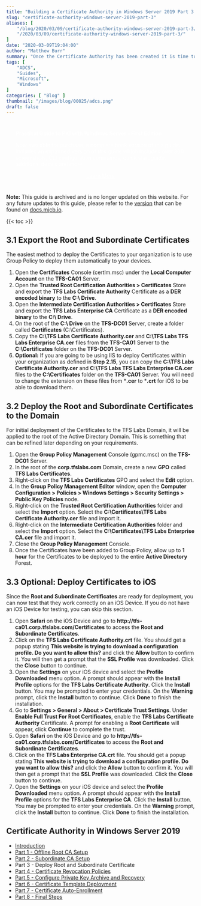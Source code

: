 ```yaml
---
title: "Building a Certificate Authority in Windows Server 2019 Part 3 - Deploy Root and Subordinate Certificates"
slug: "certificate-authority-windows-server-2019-part-3"
aliases: [
    "/blog/2020/03/09/certificate-authority-windows-server-2019-part-3/",
    "/2020/03/09/certificate-authority-windows-server-2019-part-3/"
]
date: "2020-03-09T19:04:00"
author: "Matthew Burr"
summary: "Once the Certificate Authority has been created it is time to deploy those Certificates to the organization. Through the use of Group Policy with Active Directory, this is a fairly easy task, and can deploy the Certificates to the organization in only a few minutes."
tags: [
    "ADCS",
    "Guides",
    "Microsoft",
    "Windows"
]
categories: [ "Blog" ]
thumbnail: "/images/blog/00025/adcs.png"
draft: false
---
```


<style type="text/css">
.pki-header {
    background-image: url("/images/blog/00025/pki-background.jpg");
    padding-top: 25px;
    padding-left: 25px;
    padding-right: 25px;
    color: #ffffff;
}
</style>

<div class="pki-header">
<strong>Practical Guide to PKI with Windows Server - First Edition</strong>

Now available for purchase, a complete book version of this guide. Includes an expanded version of this guide which includes over 300 screenshots, CLI configuration commands, quick start guide, additional details and more.

<div style="text-align:center; padding-top: 0px; padding-bottom: 25px;">
    <a href="/publications/practical-guide-to-pki-with-windows-server-first-edition/" style="color: #ffffff; cursor: pointer;" class="button mt-1" role="button" title="Learn More">Learn More</a>
</div>
</div>

**Note:** This guide is archived and is no longer updated on this website. For any future updates to this guide, please refer to the [version](https://docs.mjcb.io/microsoft/windows-server/windows-server-roles-features/adcs/adcs-windows-server-2019/adcs-windows-server-2019-part-3/) that can be found on [docs.mjcb.io](https://docs.mjcb.io/).

{{< toc >}}

## 3.1 Export the Root and Subordinate Certificates ##

The easiest method to deploy the Certificates to your organization is to use Group Policy to deploy them automatically to your devices.

1. Open the **Certificates** Console (certlm.msc) under the **Local Computer Account** on the **TFS-CA01** Server.
2. Open the **Trusted Root Certification Authorities > Certificates** Store and export the **TFS Labs Certificate Authority** Certificate as a **DER encoded binary** to the **C:\ Drive**.
3. Open the **Intermediate Certification Authorities > Certificates** Store and export the **TFS Labs Enterprise CA** Certificate as a **DER encoded binary** to the **C:\ Drive**.
4. On the root of the **C:\ Drive** on the **TFS-DC01** Server, create a folder called **Certificates** (C:\Certificates).
5. Copy the **C:\TFS Labs Certificate Authority.cer** and **C:\TFS Labs TFS Labs Enterprise CA.cer** files from the **TFS-CA01** Server to the **C:\Certificates** folder on the **TFS-DC01** Server.
6. **Optional:** If you are going to be using IIS to deploy Certificates within your organization as defined in **Step 2.15**, you can copy the **C:\TFS Labs Certificate Authority.cer** and **C:\TFS Labs TFS Labs Enterprise CA.cer** files to the **C:\Certificates** folder on the **TFS-CA01** Server. You will need to change the extension on these files from ***.cer** to ***.crt** for iOS to be able to download them.

## 3.2 Deploy the Root and Subordinate Certificates to the Domain ##

For initial deployment of the Certificates to the TFS Labs Domain, it will be applied to the root of the Active Directory Domain. This is something that can be refined later depending on your requirements.

1. Open the **Group Policy Management** Console (gpmc.msc) on the **TFS-DC01** Server.
2. In the root of the **corp.tfslabs.com** Domain, create a new **GPO** called **TFS Labs Certificates**.
3. Right-click on the **TFS Labs Certificates** GPO and select the **Edit** option.
4. In the **Group Policy Management Editor** window, open the **Computer Configuration > Policies > Windows Settings > Security Settings > Public Key Policies** node.
5. Right-click on the **Trusted Root Certification Authorities** folder and select the **Import** option. Select the **C:\Certificates\TFS Labs Certificate Authority.cer** file and import it.
6. Right-click on the **Intermediate Certification Authorities** folder and select the **Import** option. Select the **C:\Certificates\TFS Labs Enterprise CA.cer** file and import it.
7. Close the **Group Policy Management** Console.
8. Once the Certificates have been added to Group Policy, allow up to **1 hour** for the Certificates to be deployed to the entire **Active Directory** Forest.

## 3.3 Optional: Deploy Certificates to iOS ##

Since the **Root and Subordinate Certificates** are ready for deployment, you can now test that they work correctly on an iOS Device. If you do not have an iOS Device for testing, you can skip this section.

1. Open **Safari** on the iOS Device and go to **http​://tfs-ca01.corp.tfslabs.com/Certificates** to access the **Root and Subordinate Certificates**.
2. Click on the **TFS Labs Certificate Authority.crt** file. You should get a popup stating **This website is trying to download a configuration profile. Do you want to allow this?** and click the **Allow** button to confirm it. You will then get a prompt that the **SSL Profile** was downloaded. Click the **Close** button to continue.
3. Open the **Settings** on your iOS device and select the **Profile Downloaded** menu option. A prompt should appear with the **Install Profile** options for the **TFS Labs Certificate Authority**. Click the **Install** button. You may be prompted to enter your credentials. On the **Warning** prompt, click the **Install** button to continue. Click **Done** to finish the installation.
4. Go to **Settings > General > About > Certificate Trust Settings**. Under **Enable Full Trust For Root Certificates**, enable the **TFS Labs Certificate Authority** Certificate. A prompt for enabling a **Root Certificate** will appear, click **Continue** to complete the trust.
5. Open **Safari** on the iOS Device and go to **http​://tfs-ca01.corp.tfslabs.com/Certificates** to access the **Root and Subordinate Certificates**.
6. Click on the **TFS Labs Enterprise CA.crt** file. You should get a popup stating **This website is trying to download a configuration profile. Do you want to allow this?** and click the **Allow** button to confirm it. You will then get a prompt that the **SSL Profile** was downloaded. Click the **Close** button to continue.
7. Open the **Settings** on your iOS device and select the **Profile Downloaded** menu option. A prompt should appear with the **Install Profile** options for the **TFS Labs Enterprise CA**. Click the **Install** button. You may be prompted to enter your credentials. On the **Warning** prompt, click the **Install** button to continue. Click **Done** to finish the installation.

## Certificate Authority in Windows Server 2019 ##

* [Introduction](/blog/2020/03/09/certificate-authority-windows-server-2019)
* [Part 1 - Offline Root CA Setup](/blog/2020/03/09/certificate-authority-windows-server-2019-part-1)
* [Part 2 - Subordinate CA Setup](/blog/2020/03/09/certificate-authority-windows-server-2019-part-2)
* Part 3 - Deploy Root and Subordinate Certificate
* [Part 4 - Certificate Revocation Policies](/blog/2020/03/09/certificate-authority-windows-server-2019-part-4)
* [Part 5 - Configure Private Key Archive and Recovery](/blog/2020/03/09/certificate-authority-windows-server-2019-part-5)
* [Part 6 - Certificate Template Deployment](/blog/2020/03/09/certificate-authority-windows-server-2019-part-6)
* [Part 7 - Certificate Auto-Enrollment](/blog/2020/03/09/certificate-authority-windows-server-2019-part-7)
* [Part 8 - Final Steps](/blog/2020/03/09/certificate-authority-windows-server-2019-part-8)
